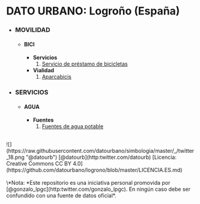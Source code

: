 # DATO URBANO: Logroño (España)
* ### **MOVILIDAD**
  - #### **BICI**
    - **Servicios**
      1. [Servicio de préstamo de bicicletas](https://github.com/datourbano/logrono/blob/master/movilidad/bici/servicios/26089_bases_bici.md)
    - **Vialidad**
      1. [Aparcabicis](https://github.com/datourbano/logrono/blob/master/movilidad/bici/vialidad/26089_aparcabicis.md)
* ### **SERVICIOS**
  - #### **AGUA**
    - **Fuentes**
      1. [Fuentes de agua potable](https://github.com/datourbano/logrono/blob/master/servicios/agua/fuentes/26089_fuentes_agua_potable.md)


<br />
![](https://raw.githubusercontent.com/datourbano/simbologia/master/_/twitter_18.png "@datourb") [@datourb](http:twitter.com/datourb)  
[Licencia: Creative Commons CC BY 4.0](https://github.com/datourbano/logrono/blob/master/LICENCIA.ES.md)
<br /><br />
\*Nota: *Este repositorio es una iniciativa personal promovida por [@gonzalo_lpgc](http:twitter.com/gonzalo_lpgc). En ningún caso debe ser confundido con una fuente de datos oficial*.
